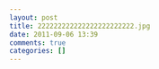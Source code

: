 ```yaml
---
layout: post
title: 222222222222222222222222.jpg
date: 2011-09-06 13:39
comments: true
categories: []
---
```


